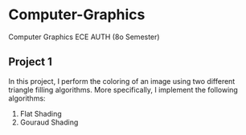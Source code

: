 # Computer-Graphics
 Computer Graphics ECE AUTH (8o Semester)

 ## Project 1
 In this project, I perform the coloring of an image using two different triangle filling algorithms. More specifically, I implement the following algorithms:
 1. Flat Shading
 2. Gouraud Shading
 
